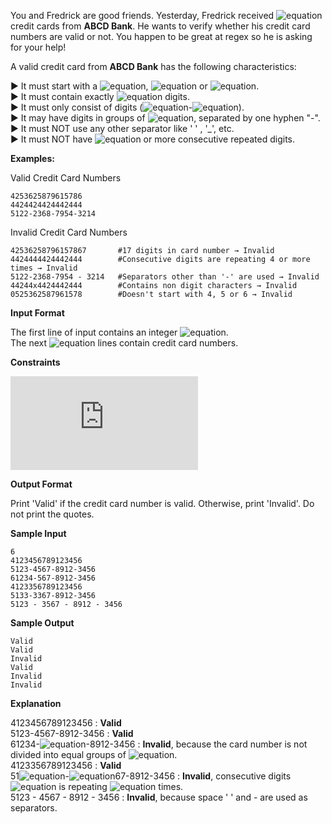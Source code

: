 You and Fredrick are good friends. Yesterday, Fredrick received ![equation](http://latex.codecogs.com/svg.latex?\inline&space;N) credit cards from __ABCD Bank__. He wants to verify whether his credit card numbers are valid or not. You happen to be great at regex so he is asking for your help!

A valid credit card from __ABCD Bank__ has the following characteristics: 

► It must start with a ![equation](http://latex.codecogs.com/svg.latex?\inline&space;4), ![equation](http://latex.codecogs.com/svg.latex?\inline&space;5) or ![equation](http://latex.codecogs.com/svg.latex?\inline&space;6). <br>
► It must contain exactly ![equation](http://latex.codecogs.com/svg.latex?\inline&space;16) digits. <br>
► It must only consist of digits (![equation](http://latex.codecogs.com/svg.latex?\inline&space;0)-![equation](http://latex.codecogs.com/svg.latex?\inline&space;9)). <br>
► It may have digits in groups of ![equation](http://latex.codecogs.com/svg.latex?\inline&space;4), separated by one hyphen "-". <br>
► It must NOT use any other separator like ' ' , '_', etc. <br>
► It must NOT have ![equation](http://latex.codecogs.com/svg.latex?\inline&space;4) or more consecutive repeated digits.

__Examples:__

Valid Credit Card Numbers
```commandline
4253625879615786
4424424424442444
5122-2368-7954-3214
```
Invalid Credit Card Numbers
```commandline
42536258796157867       #17 digits in card number → Invalid 
4424444424442444        #Consecutive digits are repeating 4 or more times → Invalid
5122-2368-7954 - 3214   #Separators other than '-' are used → Invalid
44244x4424442444        #Contains non digit characters → Invalid
0525362587961578        #Doesn't start with 4, 5 or 6 → Invalid
```
__Input Format__

The first line of input contains an integer ![equation](http://latex.codecogs.com/svg.latex?\inline&space;N). <br> 
The next ![equation](http://latex.codecogs.com/svg.latex?\inline&space;N) lines contain credit card numbers.

__Constraints__

![equation](https://latex.codecogs.com/svg.latex?%5Cinline%200%20%3C%20N%20%3C%20100)

__Output Format__

Print 'Valid' if the credit card number is valid. Otherwise, print 'Invalid'. Do not print the quotes.

__Sample Input__
```commandline
6
4123456789123456
5123-4567-8912-3456
61234-567-8912-3456
4123356789123456
5133-3367-8912-3456
5123 - 3567 - 8912 - 3456
```
__Sample Output__
```commandline
Valid
Valid
Invalid
Valid
Invalid
Invalid
```
__Explanation__

4123456789123456 : __Valid__ <br>
5123-4567-8912-3456 : __Valid__ <br>
61234-![equation](http://latex.codecogs.com/svg.latex?\inline&space;567)-8912-3456 : __Invalid__, because the card number is not divided into equal groups of ![equation](http://latex.codecogs.com/svg.latex?\inline&space;4). <br>
4123356789123456 : __Valid__ <br>
51![equation](http://latex.codecogs.com/svg.latex?\inline&space;33)-![equation](http://latex.codecogs.com/svg.latex?\inline&space;33)67-8912-3456 : __Invalid__, consecutive digits ![equation](http://latex.codecogs.com/svg.latex?\inline&space;3333) is repeating ![equation](http://latex.codecogs.com/svg.latex?\inline&space;4) times. <br>
5123 - 4567 - 8912 - 3456 : __Invalid__, because space '  ' and - are used as separators.